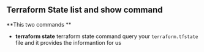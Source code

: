 ## Terraform State list and show command
**This two commands **
- **terraform state** terraform state command query your `terraform.tfstate` file and it provides the informantion for us 